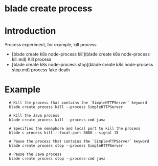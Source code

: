 # blade create process

# **Introduction**
Process experiment, for example, kill process
* [blade create k8s node-process kill](blade create k8s node-process kill.md)	Kill process
* [blade create k8s node-process stop](blade create k8s node-process stop.md)	process fake death


# **Example**
````
  # Kill the process that contains the `SimpleHTTPServer` keyword
  blade create process kill --process SimpleHTTPServer

  # Kill the Java process
  blade create process kill --process-cmd java

  # Specifies the semaphore and local port to kill the process
  blade c process kill --local-port 8080 --signal 15

  # Pause the process that contains the `SimpleHTTPServer` keyword
  blade create process stop --process SimpleHTTPServer

  # Pause the Java process
  blade create process stop --process-cmd java

````


